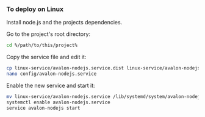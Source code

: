 ### To deploy on **Linux**

Install node.js and the projects dependencies. 

Go to the project's root directory:

```bash
cd %/path/to/this/project%
```

Copy the service file and edit it:

```bash
cp linux-service/avalon-nodejs.service.dist linux-service/avalon-nodejs.service
nano config/avalon-nodejs.service
```

Enable the new service and start it:

```bash
mv linux-service/avalon-nodejs.service /lib/systemd/system/avalon-nodejs.service
systemctl enable avalon-nodejs.service
service avalon-nodejs start
```
